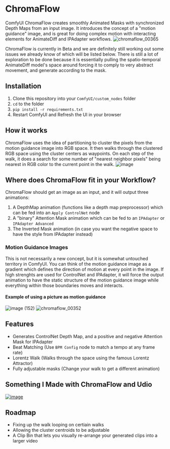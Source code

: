 # ChromaFlow

ComfyUI ChromaFlow creates smoothly Animated Masks with synchronized Depth Maps from an input image. It introduces the concept of a "motion guidance" image, and is great for doing complex motion with interacting elements for AnimateDiff and IPAdapter workflows.
![chromaflow_00365](https://github.com/lks-ai/chromaflow/assets/163685473/fadea7a3-879b-4531-94af-cc434daff90e)

ChromaFlow is currently in Beta and we are definitely still working out some issues we already know of which will be listed below.  There is still a lot of exploration to be done because it is essentially pulling the spatio-temporal AnimateDiff model's space around forcing it to comply to very abstract movement, and generate according to the mask.

## Installation
1. Clone this repository into your `ComfyUI/custom_nodes` folder
2. `cd` to the folder
3. `pip install -r requirements.txt`
4. Restart ComfyUI and Refresh the UI in your browser

## How it works
ChromaFlow uses the idea of partitioning to cluster the pixels from the motion guidance image into RGB space. It then walks through the clustered RGB space using the cluster centers as waypoints. On each step of the walk, it does a search for some number of "nearest neighbor pixels" being nearest in RGB color to the current point in the walk.
![image](https://github.com/lks-ai/chromaflow/assets/163685473/32c115dd-67cb-4c25-9558-6103a231474b)

## Where does ChromaFlow fit in your Workflow?
ChromaFlow should get an image as an input, and it will output three animations:
1. A DepthMap animation (functions like a depth map preprocessor) which can be fed into an `Apply ControlNet` node
2. A "binary" Attention Mask animation which can be fed to an `IPAdapter` or `IPAdapter Advanced`
3. The Inverted Mask animation (in case you want the negative space to have the style from IPAdapter instead)

### Motion Guidance Images
This is not necessarily a new concept, but it is somewhat untouched territory in ComfyUI. You can think of the motion guidance image as a gradient which defines the direction of motion at every point in the image. If high strenghts are used for ControlNet and IPAdapter, it will force the output animation to have the static structure of the motion guidance image while everything within those boundaries moves and interacts.
#### Example of using a picture as motion guidance
![image (152)](https://github.com/lks-ai/chromaflow/assets/163685473/e6d2b7d7-f35c-4852-ac28-abb3d732f459) ![chromaflow_00352](https://github.com/lks-ai/chromaflow/assets/163685473/b18cb700-5202-4e84-8d4b-33351ccde535)

## Features
- Generates ControlNet Depth Map, and a positive and negative Attention Mask for IPAdapter
- Beat Matching (Use `BPM Config` node to match a tempo at any frame rate)
- Lorentz Walk (Walks through the space using the famous Lorentz Attractor)
- Fully adjustable masks (Change your walk to get a different animation)

## Something I Made with ChromaFlow and Udio
[![image](https://github.com/lks-ai/chromaflow/assets/163685473/2aac2f50-4532-4a05-9d3b-3ab8a369bd2e)](https://www.youtube.com/watch?v=rSP7cse7r00)

## Roadmap
- Fixing up the walk looping on certiain walks
- Allowing the cluster centroids to be adjustable
- A Clip Bin that lets you visually re-arrange your generated clips into a larger video
